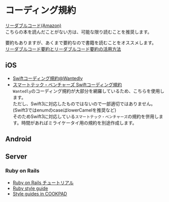 # コーディング規約

[リーダブルコード(Amazon)](https://www.amazon.co.jp/%E3%83%AA%E3%83%BC%E3%83%80%E3%83%96%E3%83%AB%E3%82%B3%E3%83%BC%E3%83%89-%E2%80%95%E3%82%88%E3%82%8A%E8%89%AF%E3%81%84%E3%82%B3%E3%83%BC%E3%83%89%E3%82%92%E6%9B%B8%E3%81%8F%E3%81%9F%E3%82%81%E3%81%AE%E3%82%B7%E3%83%B3%E3%83%97%E3%83%AB%E3%81%A7%E5%AE%9F%E8%B7%B5%E7%9A%84%E3%81%AA%E3%83%86%E3%82%AF%E3%83%8B%E3%83%83%E3%82%AF-Theory-practice-Boswell/dp/4873115655)  
こちらの本を読んだことがない方は、可能な限り読むことを推奨します。

要約もありますが、あくまで要約なので書籍を読むことをオススメします。  
[リーダブルコード要約とリーダブルコード要約の活用方法](http://qiita.com/AKB428/items/20e81ccc8d9998b5535d)

## iOS
- [Swiftコーディング規約@Wantedly](http://qiita.com/susieyy/items/f71435cc962e70d81b37)  
- [スマートテック・ベンチャーズ Swiftコーディング規約](https://github.com/SmartTechVentures/swift-style-guide)  
`Wantedly`のコーディング規約が大部分を網羅しているため、こちらを使用します。  
ただし、Swift3に対応したものではないので一部適切ではありません。(Swift3ではenumのcaseはlowerCamelを推奨など)  
そのためSwift3に対応している`スマートテック・ベンチャーズ`の規約を併用します。時間があればミライケータイ用の規約を別途作成します。

## Android

## Server
### Ruby on Rails
- [Ruby on Rails チュートリアル](https://railstutorial.jp/)
- [Ruby style guide](https://github.com/bbatsov/ruby-style-guide)
- [Style guides in COOKPAD](https://github.com/cookpad/styleguide/blob/master/ruby.ja.md)
